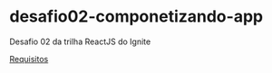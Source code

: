 # desafio02-componetizando-app
Desafio 02 da trilha ReactJS do Ignite

[Requisitos](https://www.notion.so/Desafio-02-Componentizando-a-aplica-o-b9f0f025c95b437699d0c3115f55b0f1)
